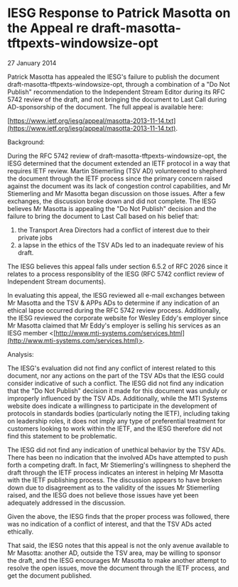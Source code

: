 # IESG Response to Patrick Masotta on the Appeal re draft-masotta-tftpexts-windowsize-opt 

27 January 2014

Patrick Masotta has appealed the IESG's failure to publish the document draft-masotta-tftpexts-windowsize-opt, through a combination of a "Do Not Publish" recommendation to the Independent Stream Editor during its RFC 5742 review of the draft, and not bringing the document to Last Call during AD-sponsorship of the document. The full appeal is available here:

[https://www.ietf.org/iesg/appeal/masotta-2013-11-14.txt](https://www.ietf.org/iesg/appeal/masotta-2013-11-14.txt).

Background:

During the RFC 5742 review of draft-masotta-tftpexts-windowsize-opt, the IESG determined that the document extended an IETF protocol in a way that requires IETF review. Martin Stiemerling (TSV AD) volunteered to shepherd the document through the IETF process since the primary concern raised against the document was its lack of congestion control capabilities, and Mr Stiemerling and Mr Masotta began discussion on those issues. After a few exchanges, the discussion broke down and did not complete. The IESG believes Mr Masotta is appealing the "Do Not Publish" decision and the failure to bring the document to Last Call based on his belief that:  

1. the Transport Area Directors had a conflict of interest due to their private jobs 
2. a lapse in the ethics of the TSV ADs led to an inadequate review of his draft. 

The IESG believes this appeal falls under section 6.5.2 of RFC 2026 since it relates to a process responsiblity of the IESG (RFC 5742 conflict review of Independent Stream documents). 

In evaluating this appeal, the IESG reviewed all e-mail exchanges between Mr Masotta and the TSV & APPs ADs to determine if any indication of an ethical lapse occurred during the RFC 5742 review process. Additionally, the IESG reviewed the corporate website for Wesley Eddy's employer since Mr Masotta claimed that Mr Eddy's employer is selling his services as an IESG member <[http://www.mti-systems.com/services.html](http://www.mti-systems.com/services.html)>. 

Analysis: 

The IESG's evaluation did not find any conflict of interest related to this document, nor any actions on the part of the TSV ADs that the IESG could consider indicative of such a conflict. The IESG did not find any indication that the "Do Not Publish" decision it made for this document was unduly or improperly influenced by the TSV ADs. Additionally, while the MTI Systems website does indicate a willingness to participate in the development of protocols in standards bodies (particularly noting the IETF), including taking on leadership roles, it does not imply any type of preferential treatment for customers looking to work within the IETF, and the IESG therefore did not find this statement to be problematic. 

The IESG did not find any indication of unethical behavior by the TSV ADs. There has been no indication that the involved ADs have attempted to push forth a competing draft. In fact, Mr Stiemerling's willingness to shepherd the draft through the IETF process indicates an interest in helping Mr Masotta with the IETF publishing process. The discussion appears to have broken down due to disagreement as to the validity of the issues Mr Stiemerling raised, and the IESG does not believe those issues have yet been adequately addressed in the discussion. 

Given the above, the IESG finds that the proper process was followed, there was no indication of a conflict of interest, and that the TSV ADs acted ethically. 

That said, the IESG notes that this appeal is not the only avenue available to Mr Masotta: another AD, outside the TSV area, may be willing to sponsor the draft, and the IESG encourages Mr Masotta to make another attempt to resolve the open issues, move the document through the IETF process, and get the document published.


 
